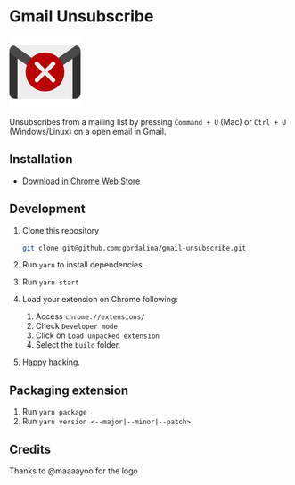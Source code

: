 # Gmail Unsubscribe
![](src/icons/icon-128.png)

Unsubscribes from a mailing list by pressing `Command + U` (Mac) or `Ctrl + U` (Windows/Linux) on a open email in Gmail.

## Installation

- [Download in Chrome Web Store](https://chrome.google.com/webstore/detail/gmail-unsubscribe/gkakfbcilfllnomafmgaekkhcmogalah)

## Development

1. Clone this repository

   ```sh
   git clone git@github.com:gordalina/gmail-unsubscribe.git
   ```

1. Run `yarn` to install dependencies.
1. Run `yarn start`
1. Load your extension on Chrome following:
   1. Access `chrome://extensions/`
   1. Check `Developer mode`
   1. Click on `Load unpacked extension`
   1. Select the `build` folder.
1. Happy hacking.

## Packaging extension

1. Run `yarn package`
2. Run `yarn version <--major|--minor|--patch>`

## Credits

Thanks to @maaaayoo for the logo
